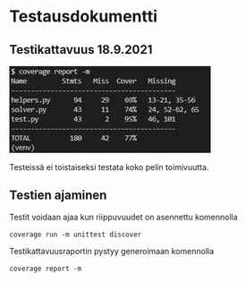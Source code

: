 # Testausdokumentti

## Testikattavuus 18.9.2021

<img src="../img/coverage.png">

Testeissä ei toistaiseksi testata koko pelin toimivuutta.

## Testien ajaminen

Testit voidaan ajaa kun riippuvuudet on asennettu komennolla

    coverage run -m unittest discover

Testikattavuusraportin pystyy generoimaan komennolla

    coverage report -m